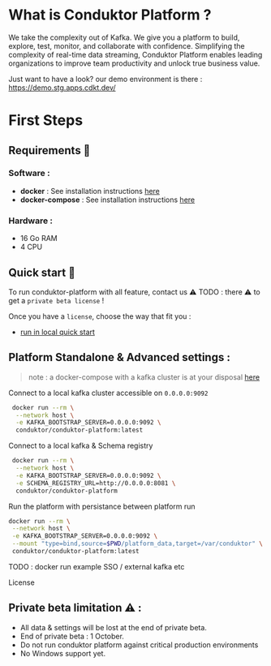 # What is Conduktor Platform ?

We take the complexity out of Kafka. We give you a platform to build, explore, test, monitor, and collaborate with confidence. 
Simplifying the complexity of real-time data streaming, Conduktor Platform enables leading organizations to improve team productivity and unlock true business value.


Just want to have a look? our demo environment is there : https://demo.stg.apps.cdkt.dev/


# First Steps 

## Requirements 📑

### Software : 
- **docker** : See installation instructions [here](https://docs.docker.com/engine/install/)
- **docker-compose** : See installation instructions [here](https://docs.docker.com/compose/install/)

### Hardware :
- 16 Go RAM
- 4 CPU


## Quick start 🛫

To run conduktor-platform with all feature, contact us ⚠️ TODO : there ⚠️ to get a `private beta license` !

Once you have a `license`, choose the way that fit you : 
* [run in local quick start](./example-local/README.md)


## Platform Standalone & Advanced settings :  

> note :  a docker-compose with a kafka cluster is at your disposal [here](./kafka/docker-compose.yml)

Connect to a local kafka cluster accessible on `0.0.0.0:9092`
```sh
 docker run --rm \
  --network host \
  -e KAFKA_BOOTSTRAP_SERVER=0.0.0.0:9092 \
  conduktor/conduktor-platform:latest
```

Connect to a local kafka & Schema registry
```sh
 docker run --rm \
  --network host \
  -e KAFKA_BOOTSTRAP_SERVER=0.0.0.0:9092 \
  -e SCHEMA_REGISTRY_URL=http://0.0.0.0:8081 \
  conduktor/conduktor-platform
```

Run the platform with persistance between platform run
```sh
docker run --rm \
 --network host \
 -e KAFKA_BOOTSTRAP_SERVER=0.0.0.0:9092 \
 --mount "type=bind,source=$PWD/platform_data,target=/var/conduktor" \
 conduktor/conduktor-platform:latest
```



TODO : 
 docker run example SSO / external kafka etc

 License


## Private beta limitation ⚠️ : 
* All data & settings will be lost at the end of private beta.
* End of private beta : 1 October.
* Do not run conduktor platform against critical production environments
* No Windows support yet.



